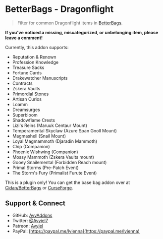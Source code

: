 # BetterBags - Dragonflight
> Filter for common Dragonflight items in [BetterBags](https://www.curseforge.com/wow/addons/better-bags).

**If you've noticed a missing, miscategorized, or unbelonging item, please leave a comment!**

Currently, this addon supports:

- Reputation & Renown
- Profession Knowledge
- Treasure Sacks
- Fortune Cards
- Drakewatcher Manuscripts
- Contracts
- Zskera Vaults
- Primordial Stones
- Artisan Curios
- Loamm
- Dreamsurges
- Superbloom
- Shadowflame Crests
- Lizi's Reins (Maruuk Centaur Mount)
- Temperamental Skyclaw (Azure Span Gnoll Mount)
- Magmashell (Snail Mount)
- Loyal Magmammoth (Djaradin Mammoth)
- Chip (Companion)
- Phoenix Wishwing (Companion)
- Mossy Mammoth (Zskera Vaults mount)
- Gooey Snailemental (Forbidden Reach mount)
- Primal Storms (Pre-Patch Event)
- The Storm's Fury (Primalist Furute Event)

This is a plugin only! You can get the base bag addon over at [Cidan/BetterBags](https://github.com/Cidan/BetterBags) or [CurseForge](https://www.curseforge.com/wow/addons/better-bags).

## Support & Connect
- GitHub: [AvyAddons](https://github.com/AvyAddons)
- Twitter: [@Avyiel7](https://twitter.com/Avyiel7)
- Patreon: [Avyiel](https://patreon.com/avyiel)
- PayPal: [https://paypal.me/lvienna](https://paypal.me/lvienna)
